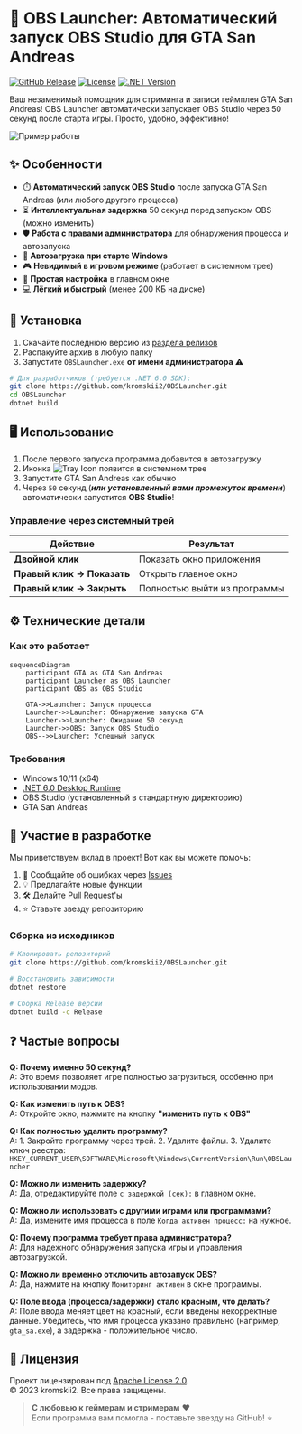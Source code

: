 
# 🚀 OBS Launcher: Автоматический запуск OBS Studio для GTA San Andreas

[![GitHub Release](https://img.shields.io/github/v/release/kromskii2/OBSLauncher?style=for-the-badge)](https://github.com/kromskii2/OBSLauncher/releases)
[![License](https://img.shields.io/badge/License-Apache%202.0-blue.svg?style=for-the-badge)](LICENSE)
[![.NET Version](https://img.shields.io/badge/.NET-6.0-%23512bd4?style=for-the-badge&logo=dotnet)](https://dotnet.microsoft.com)

Ваш незаменимый помощник для стриминга и записи геймплея GTA San Andreas! OBS Launcher автоматически запускает OBS Studio через 50 секунд после старта игры. Просто, удобно, эффективно!

![Пример работы](https://via.placeholder.com/800x400.png/2c3e50/ffffff?text=Screenshot+Placeholder) <!-- Замените на реальный скриншот -->

## ✨ Особенности

- ⏱️ **Автоматический запуск OBS Studio** после запуска GTA San Andreas (или любого другого процесса)
- ⏳ **Интеллектуальная задержка** 50 секунд перед запуском OBS (можно изменить)
- 🛡️ **Работа с правами администратора** для обнаружения процесса и автозапуска
- 📌 **Автозагрузка при старте Windows**
- 🎮 **Невидимый в игровом режиме** (работает в системном трее)
- 🔧 **Простая настройка** в главном окне
- 💻 **Лёгкий и быстрый** (менее 200 КБ на диске)

## 🚀 Установка

1. Скачайте последнюю версию из [раздела релизов](https://github.com/kromskii2/OBSLauncher/releases)
2. Распакуйте архив в любую папку
3. Запустите `OBSLauncher.exe` **от имени администратора** ⚠️

```bash
# Для разработчиков (требуется .NET 6.0 SDK):
git clone https://github.com/kromskii2/OBSLauncher.git
cd OBSLauncher
dotnet build
```

## 🖥️ Использование

1. После первого запуска программа добавится в автозагрузку
2. Иконка ![Tray Icon](https://via.placeholder.com/16/3498db/ffffff?text=O) появится в системном трее
3. Запустите GTA San Andreas как обычно
4. Через `50` секунд (***или установленный вами промежуток времени***) автоматически запустится **OBS Studio**!

### Управление через системный трей
| Действие              | Результат                     |
|-----------------------|-------------------------------|
| **Двойной клик**      | Показать окно приложения      |
| **Правый клик → Показать** | Открыть главное окно       |
| **Правый клик → Закрыть** | Полностью выйти из программы |

## ⚙️ Технические детали

### Как это работает
```mermaid
sequenceDiagram
    participant GTA as GTA San Andreas
    participant Launcher as OBS Launcher
    participant OBS as OBS Studio
    
    GTA->>Launcher: Запуск процесса
    Launcher->>Launcher: Обнаружение запуска GTA
    Launcher->>Launcher: Ожидание 50 секунд
    Launcher->>OBS: Запуск OBS Studio
    OBS-->>Launcher: Успешный запуск
```

### Требования
- Windows 10/11 (x64)
- [.NET 6.0 Desktop Runtime](https://dotnet.microsoft.com/download/dotnet/6.0)
- OBS Studio (установленный в стандартную директорию)
- GTA San Andreas

## 🤝 Участие в разработке

Мы приветствуем вклад в проект! Вот как вы можете помочь:

1. 🐞 Сообщайте об ошибках через [Issues](https://github.com/kromskii2/OBSLauncher/issues)
2. 💡 Предлагайте новые функции
3. 🛠️ Делайте Pull Request'ы
4. ⭐ Ставьте звезду репозиторию

### Сборка из исходников
```bash
# Клонировать репозиторий
git clone https://github.com/kromskii2/OBSLauncher.git

# Восстановить зависимости
dotnet restore

# Сборка Release версии
dotnet build -c Release
```

## ❓ Частые вопросы

**Q: Почему именно 50 секунд?**  
A: Это время позволяет игре полностью загрузиться, особенно при использовании модов.

**Q: Как изменить путь к OBS?**  
A: Откройте окно, нажмите на кнопку **"изменить путь к OBS"**

**Q: Как полностью удалить программу?**  
A: 1. Закройте программу через трей. 2. Удалите файлы. 3. Удалите ключ реестра:  
`HKEY_CURRENT_USER\SOFTWARE\Microsoft\Windows\CurrentVersion\Run\OBSLauncher`

**Q: Можно ли изменить задержку?**  
A: Да, отредактируйте поле `с задержкой (сек):` в главном окне.

**Q: Можно ли использовать с другими играми или программами?**  
A: Да, измените имя процесса в поле `Когда активен процесс:` на нужное.

**Q: Почему программа требует права администратора?**  
A: Для надежного обнаружения запуска игры и управления автозагрузкой.

**Q: Можно ли временно отключить автозапуск OBS?**  
A: Да, нажмите на кнопку `Мониторинг активен` в окне программы.

**Q: Поле ввода (процесса/задержки) стало красным, что делать?**  
A: Поле ввода меняет цвет на красный, если введены некорректные данные. 
Убедитесь, что имя процесса указано правильно (например, `gta_sa.exe`), 
а задержка - положительное число.

## 📜 Лицензия

Проект лицензирован под [Apache License 2.0](LICENSE).  
© 2023 kromskii2. Все права защищены.

> **С любовью к геймерам и стримерам** ❤️  
> Если программа вам помогла - поставьте звезду на GitHub! ⭐
